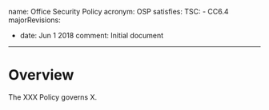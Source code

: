 name: Office Security Policy
acronym: OSP
satisfies:
  TSC:
    - CC6.4
majorRevisions:
  - date: Jun 1 2018
    comment: Initial document
---

# Overview

The XXX Policy governs X.
